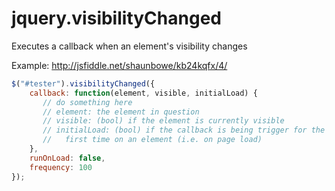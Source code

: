 # jquery.visibilityChanged
Executes a callback when an element's visibility changes

Example: http://jsfiddle.net/shaunbowe/kb24kqfx/4/

``` JavaScript
$("#tester").visibilityChanged({
    callback: function(element, visible, initialLoad) {
       // do something here
       // element: the element in question
       // visible: (bool) if the element is currently visible
       // initialLoad: (bool) if the callback is being trigger for the
       //   first time on an element (i.e. on page load)
    },
    runOnLoad: false,
    frequency: 100
});
```
